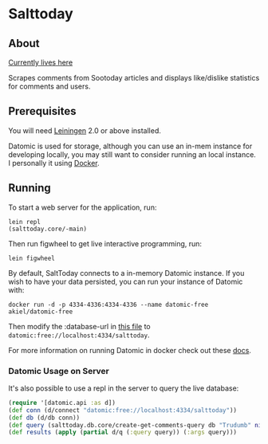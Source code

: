# Salttoday

## About

[Currently lives here](http://www.salttoday.ca)

Scrapes comments from Sootoday articles and displays like/dislike statistics for comments and users.

## Prerequisites

You will need [Leiningen][1] 2.0 or above installed.

[1]: https://github.com/technomancy/leiningen

Datomic is used for storage, although you can use an in-mem instance for developing locally, you may still want to consider running an local instance. I personally it using [Docker](https://www.docker.com).

## Running

To start a web server for the application, run:

    lein repl
    (salttoday.core/-main)

Then run figwheel to get live interactive programming, run:

    lein figwheel

By default, SaltToday connects to a in-memory Datomic instance. If you wish to have your data persisted, you can run your instance of Datomic with:
```
docker run -d -p 4334-4336:4334-4336 --name datomic-free akiel/datomic-free
```

Then modify the :database-url in [this file](env/dev/clj/salttoday/env.clj) to `datomic:free://localhost:4334/salttoday`.

For more information on running Datomic in docker check out these [docs](https://github.com/alexanderkiel/datomic-free).

### Datomic Usage on Server

It's also possible to use a repl in the server to query the live database:

```clj
(require '[datomic.api :as d])
(def conn (d/connect "datomic:free://localhost:4334/salttoday"))
(def db (d/db conn))
(def query (salttoday.db.core/create-get-comments-query db "Trudumb" nil))
(def results (apply (partial d/q (:query query)) (:args query)))
```
